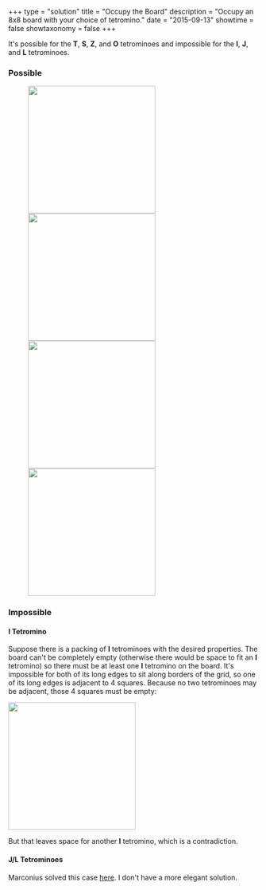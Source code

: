 +++
type = "solution"
title = "Occupy the Board"
description = "Occupy an 8x8 board with your choice of tetromino."
date = "2015-09-13"
showtime = false
showtaxonomy = false
+++

It's possible for the **T**, **S**, **Z**, and **O** tetrominoes and impossible for the **I**, **J**, and **L** tetrominoes.

### Possible

<figure>
<img src="/img/puzzle-assets/occupy-t.png" width="256px"></img>
<img src="/img/puzzle-assets/occupy-s.png" width="256px"></img>
<img src="/img/puzzle-assets/occupy-z.png" width="256px"></img>
<img src="/img/puzzle-assets/occupy-o.png" width="256px"></img>
</figure>

### Impossible

#### I Tetromino

Suppose there is a packing of **I** tetrominoes with the desired properties. The board can't be completely empty (otherwise there would be space to fit an **I** tetromino) so there must be at least one **I** tetromino on the board. It's impossible for both of its long edges to sit along borders of the grid, so one of its long edges is adjacent to 4 squares. Because no two tetrominoes may be adjacent, those 4 squares must be empty:

<img src="/img/puzzle-assets/occupy-i-deduction.png" width="256px"></img>

But that leaves space for another **I** tetromino, which is a contradiction.

#### J/L Tetrominoes

Marconius solved this case [here](https://puzzling.stackexchange.com/a/22151). I don't have a more elegant solution.
